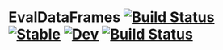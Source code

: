# EvalDataFrames [![Build Status](https://github.com/michikawa07/EvalDataFrames.jl/actions/workflows/CI.yml/badge.svg?branch=main)](https://github.com/michikawa07/EvalDataFrames.jl/actions/workflows/CI.yml?query=branch%3Amain) [![Stable](https://img.shields.io/badge/docs-stable-blue.svg)](https://michikawa07.github.io/EvalDataFrames.jl/stable/) [![Dev](https://img.shields.io/badge/docs-dev-blue.svg)](https://michikawa07.github.io/EvalDataFrames.jl/dev/) [![Build Status](https://travis-ci.com/michikawa07/EvalDataFrames.jl.svg?branch=main)](https://travis-ci.com/michikawa07/EvalDataFrames.jl)
